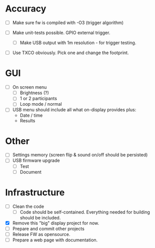 # Accuracy
* [ ] Make sure fw is compiled with -O3 (trigger algorithm)
* [ ] Make unit-tests possible. GPIO external trigger.
  * [ ] Make USB output with 1m resolution - for trigger testing.
* [ ] Use TXCO obviously. Pick one and change the footprint.


# GUI 
* [ ] On screen menu
  * [ ] Brightness (?)
  * [ ] 1 or 2 participants
  * [ ] Loop mode / normal
* [ ] USB menu should include all what on-display provides plus:
  * Date / time
  * Results

# Other
* [ ] Settings memory (screen flip & sound on/off should be persisted)
* [ ] USB firmware upgrade
  * [ ] Test
  * [ ] Document

# Infrastructure
* [ ] Clean the code
  * [ ] Code should be self-contained. Everything needed for building should be included.
* [x] Remove this "big" display project for now.
* [ ] Prepare and commit other projects
* [ ] Release FW as opensource.
* [ ] Prepare a web page with documentation.